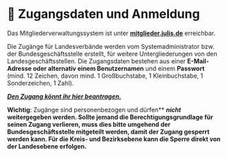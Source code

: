 ﻿---
order: 1000
---
# 🔑 Zugangsdaten und Anmeldung
Das Mitgliederverwaltungssystem ist unter [**mitglieder.julis.de**](http://mitglieder.julis.de/) erreichbar.

Die Zugänge für Landesverbände werden vom Systemadministrator bzw. der Bundesgeschäftsstelle erstellt, für weitere Untergliederungen von den Landesgeschäftsstellen. Die Zugangsdaten bestehen aus einer **E-Mail-Adresse oder alternativ einem Benutzernamen** und einem **Passwort** (mind. 12 Zeichen, davon mind. 1 Großbuchstabe, 1 Kleinbuchstabe, 1 Sonderzeichen, 1 Zahl).

[_**Den Zugang könnt ihr hier beantragen.**_](https://julis.de/service/#mvs)

**Wichtig**: Zugänge sind personenbezogen und dürfen** _**nicht**_ **weitergegeben werden. Sollte jemand die Berechtigungsgrundlage für seinen Zugang verlieren, muss dies bitte umgehend der Bundesgeschäftsstelle mitgeteilt werden, damit der Zugang gesperrt werden kann. Für die Kreis- und Bezirksebene kann die Sperre direkt von der Landesebene erfolgen.**


